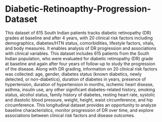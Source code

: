 # Diabetic-Retinoapthy-Progression-Dataset
This dataset of 615 South Indian patients tracks diabetic retinopathy (DR) grades at baseline and after 4 years, with 20 clinical risk factors including demographics, diabetes/HTN status, comorbidities, lifestyle factors, vitals, and body measures. It enables analysis of DR progression and associations with clinical variables.
This dataset includes 615 patients from the South Indian population, who were evaluated for diabetic retinopathy (DR) grade at baseline and again after four years of follow-up to study the progression of the disease. Along with DR grading, information on 20 clinical risk factors was collected: age, gender, diabetes status (known diabetics, newly detected, or non-diabetics), duration of diabetes in years, presence of hypertension, duration of hypertension in months, ischemic heart disease, asthma, insulin use, any other significant diabetes-related history, smoking status, alcohol status, family history of diabetes, resting heart rate, systolic and diastolic blood pressure, weight, height, waist circumference, and hip circumference. This longitudinal dataset provides an opportunity to analyze baseline characteristics, monitor progression of DR over time, and explore associations between clinical risk factors and disease outcomes.
